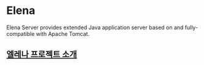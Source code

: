 # Elena
Elena Server provides extended Java application server based on and fully-compatible with Apache Tomcat.

## [엘레나 프로젝트 소개](https://jekyllrb.com/)
